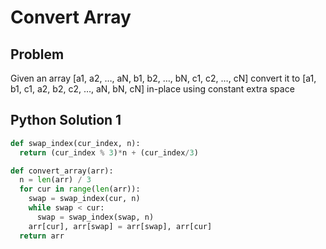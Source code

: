 # Convert Array

## Problem
Given an array [a1, a2, …, aN, b1, b2, …, bN, c1, c2, …, cN]  convert it to [a1, b1, c1, a2, b2, c2, …, aN, bN, cN] in-place using constant extra space


## Python Solution 1
```python
def swap_index(cur_index, n):
  return (cur_index % 3)*n + (cur_index/3) 

def convert_array(arr):
  n = len(arr) / 3
  for cur in range(len(arr)):
    swap = swap_index(cur, n)
    while swap < cur:
      swap = swap_index(swap, n)
    arr[cur], arr[swap] = arr[swap], arr[cur]
  return arr
```
